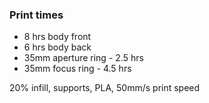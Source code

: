 ### Print times

- 8 hrs body front
- 6 hrs body back
- 35mm aperture ring - 2.5 hrs
- 35mm focus ring - 4.5 hrs

20% infill, supports, PLA, 50mm/s print speed